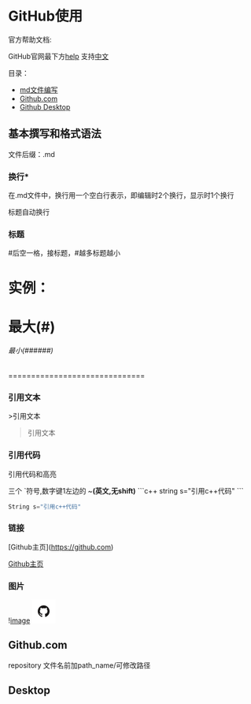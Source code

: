 # GitHub使用
官方帮助文档:

GitHub官网最下方[help](https://help.github.com)  支持[中文](https://help.github.com/cn/)

目录：
* [md文件编写](#基本撰写和格式语法)
* [Github.com](#Github.com)
* [Github Desktop](#Desktop)
## 基本撰写和格式语法
文件后缀：.md
### 换行\*
在.md文件中，换行用一个空白行表示，即编辑时2个换行，显示时1个换行

标题自动换行
### 标题
#后空一格，接标题，#越多标题越小

实例：
==============================
  # 最大(#) 
  ###### 最小(######)
==============================
### 引用文本
\>引用文本

>引用文本
### 引用代码
引用代码和高亮

三个 \`符号,数字键1左边的 ~**(英文,无shift)**
\```c++
string s="引用c++代码"
\```
```c++
String s="引用c++代码"
```
### 链接
\[Github主页](https://github.com)

[Github主页](https://github.com)

### 图片
\![image](image/github.png)
![image](image/github.png)
## Github.com
repository
文件名前加path_name/可修改路径
## Desktop

